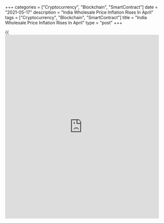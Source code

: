 +++
categories = ["Cryptocurrency", "Blockchain", "SmartContract"]
date = "2021-05-17"
description = "India Wholesale Price Inflation Rises In April"
tags = ["Cryptocurrency", "Blockchain", "SmartContract"]
title = "India Wholesale Price Inflation Rises In April"
type = "post"
+++

{{<iframe id="large-banner" src="https://www.bounty.group/#slide=28.0" width="100%" height="600" scrolling="no" style="border: 0px solid rgb(216, 221, 230); border-radius: 3px;">}}

India's wholesale prices increased in April, data from the Ministry of
Commerce & Industry showed on Monday.

The wholesale price index increased 10.49 percent year-on-year in April,
following a 7.39 percent rise in March. Economists had expected a 9.05
percent rise.

The primary articles price index grew 10.16 percent annually in April,
following a 6.4 percent increase in the previous month.

Food prices rose to 7.58 percent in April, following a 5.28 percent
growth in the previous month.

Fuel and power prices accelerated 20.94 percent in April, following a
9.7 percent rise in the prior month.

Prices of manufactured products grew 9.01 percent in April, following a
7.34 percent gain in the previous month.

The final wholesale prices rose 4.83 percent in February.

On a monthly basis, wholesale prices rose 1.86 percent in April.

For comments and feedback [contact](https://www.playgroundfx.com/contact/): editorial@rtt[news](https://www.letsplayfx.com/blog/forex-news-website/).com

[Economic News][1]

 **What parts of the world are seeing the best (and worst) economic
performances lately? Click[here][2] to check out our [Econ Scorecard][2]
and find out! See up-to-the-moment [ranking](https://www.playgroundfx.com/blog/crypto-exchange-ranking/)s for the best and worst
performers in [GDP][3], [unemployment rate][4], [inflation][5] and much
more.**

   1. www.rtt[news](https://www.letsplayfx.com/blog/forex-news-website/).com/Content/EconomicNews.aspx
   2. www.rtt[news](https://www.letsplayfx.com/blog/forex-news-website/).com/economic-scorecard/world-rank/industrial-production/highest-performance.aspx
   3. www.rtt[news](https://www.letsplayfx.com/blog/forex-news-website/).com/economic-scorecard/world-rank/GDP/highest-performance.aspx
   4. www.rtt[news](https://www.letsplayfx.com/blog/forex-news-website/).com/economic-scorecard/world-rank/unemployment-rate/lowest-performance.aspx
   5. www.rtt[news](https://www.letsplayfx.com/blog/forex-news-website/).com/economic-scorecard/world-rank/CPI/highest-performance.aspx